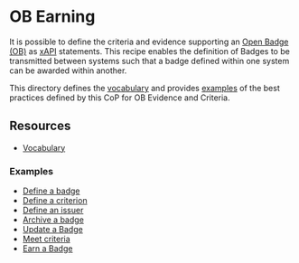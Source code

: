 # OB Earning
It is possible to define the criteria and evidence supporting an [Open Badge (OB)](http://openbadges.org/) as 
[xAPI](https://github.com/adlnet/xAPI-Spec/blob/master/xAPI.md) statements. This recipe enables the definition
of Badges to be transmitted between systems such that a badge defined within one system can be awarded within another. 

This directory defines the [vocabulary](vocab.md) and provides [examples](#resources) of the best practices defined by this CoP for OB Evidence and Criteria.

## Resources
- [Vocabulary](vocab.md)

### Examples
- [Define a badge](examples/define-badge.json)
- [Define a criterion](examples/define-criterion.json)
- [Define an issuer](examples/define-issuer.json)
- [Archive a badge](examples/archive-badge.json)
- [Update a Badge](examples/update-badge.json)
- [Meet criteria](examples/met-criteria.json)
- [Earn a Badge](examples/earned-badge.json)

